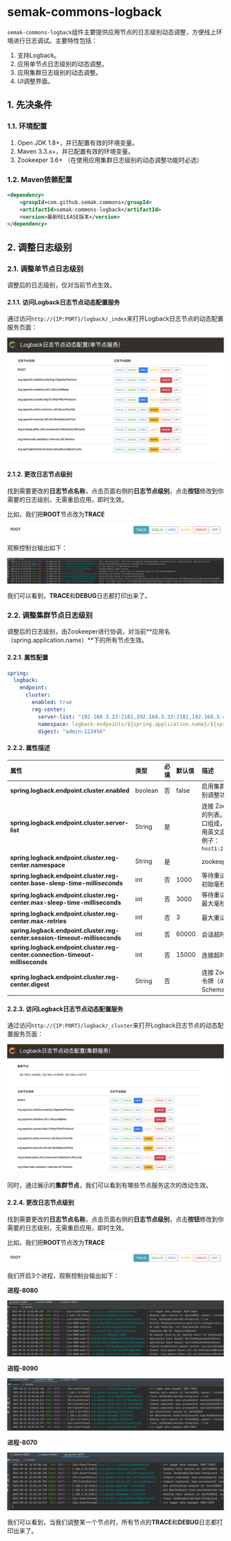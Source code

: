 # semak-commons-logback

`semak-commons-logback`组件主要提供应用节点的日志级别动态调整，方便线上环境进行日志调试。主要特性包括：


1. 支持Logback。
1. 应用单节点日志级别的动态调整。
1. 应用集群日志级别的动态调整。
1. UI调整界面。



## 1. 先决条件


### 1.1. 环境配置


1. Open JDK 1.8+，并已配置有效的环境变量。
1. Maven 3.3.x+，并已配置有效的环境变量。
1. Zookeeper 3.6+ （在使用应用集群日志级别的动态调整功能时必选）



### 1.2. Maven依赖配置


```xml
<dependency>
    <groupId>com.github.semak.commons</groupId>
    <artifactId>semak-commons-logback</artifactId>
    <version>最新RELEASE版本</version>
</dependency>
```



## 2. 调整日志级别

### 2.1. 调整单节点日志级别

调整后的日志级别，仅对当前节点生效。

#### 2.1.1. 访问Logback日志节点动态配置服务

通过访问`http://{IP:PORT}/logback/_index`来打开Logback日志节点的动态配置服务页面：

![image-20210915150738394](.assets/image-20210915150738394.png)



#### 2.1.2. 更改日志节点级别

找到需要更改的**日志节点名称**，点击页面右侧的**日志节点级别**，点击**按钮**修改到你需要的日志级别，无需重启应用，即时生效。

比如，我们把**ROOT**节点改为**TRACE**

![image-20210915152546348](.assets/image-20210915152546348.png)



观察控制台输出如下：

![image-20210915153123590](.assets/image-20210915153123590.png)

我们可以看到，**TRACE**和**DEBUG**日志都打印出来了。



### 2.2. 调整集群节点日志级别

调整后的日志级别，由Zookeeper进行协调，对当前**应用名（spring.application.name）**下的所有节点生效。

#### 2.2.1. 属性配置

```yaml
spring:
  logback:
    endpoint:
      cluster:
        enabled: true
        reg-center:
          server-list: "192.168.3.23:2181,192.168.3.33:2181,192.168.3.43:2181"
          namespace: logback-endpoints/${spring.application.name}/${spring.profiles.active}
          digest: "admin:123456"
```



#### 2.2.2. 属性描述

| **属性**                                                     | 类型    | **必填** | **默认值** | **描述**                                                     |
| :----------------------------------------------------------- | :------ | :------- | :--------- | :----------------------------------------------------------- |
| **spring.logback.endpoint.cluster.enabled**                  | boolean | 否       | false      | 启用集群节点的日志级别调整功能                               |
| **spring.logback.endpoint.cluster.server-list**              | String  | 是       |            | 连接 ZooKeeper 服务器的列表。由IP地址和端口组成，多个IP地址使用英文逗号分隔 。<br/>例子：`host1:2181,host2:2181` |
| **spring.logback.endpoint.cluster.reg-center.namespace**     | String  | 是       |            | zookeeper的命名空间                                          |
| **spring.logback.endpoint.cluster.reg-center.base-sleep-time-milliseconds** | int     | 否       | 1000       | 等待重试的间隔时间的初始毫秒数                               |
| **spring.logback.endpoint.cluster.reg-center.max-sleep-time-milliseconds** | int     | 否       | 3000       | 等待重试的间隔时间的最大毫秒数                               |
| **spring.logback.endpoint.cluster.reg-center.max-retries**   | int     | 否       | 3          | 最大重试次数                                                 |
| **spring.logback.endpoint.cluster.reg-center.session-timeout-milliseconds** | int     | 否       | 60000      | 会话超时毫秒数                                               |
| **spring.logback.endpoint.cluster.reg-center.connection-timeout-milliseconds** | int     | 否       | 15000      | 连接超时毫秒数                                               |
| **spring.logback.endpoint.cluster.reg-center.digest**        | String  | 否       |            | 连接 ZooKeeper 的权限令牌（digest为ACL Schema中的一种）      |



#### 2.2.3. 访问Logback日志节点动态配置服务

通过访问`http://{IP:PORT}/logback/_cluster`来打开Logback日志节点的动态配置服务页面：

![image-20210915154639269](.assets/image-20210915154639269.png)

同时，通过展示的**集群节点**，我们可以看到有哪些节点服务这次的改动生效。



#### 2.2.4. 更改日志节点级别

找到需要更改的**日志节点名称**，点击页面右侧的**日志节点级别**，点击**按钮**修改到你需要的日志级别，无需重启应用，即时生效。

比如，我们把**ROOT**节点改为**TRACE**

![image-20210915152546348](.assets/image-20210915152546348.png)



我们开启3个进程，观察控制台输出如下：

**进程-8080**

![image-20210915155235146](.assets/image-20210915155235146.png)

**进程-8090**

![image-20210915155248668](.assets/image-20210915155248668.png)

**进程-8070**

![image-20210915155300071](.assets/image-20210915155300071.png)

我们可以看到，当我们调整某一个节点时，所有节点的**TRACE**和**DEBUG**日志都打印出来了。
